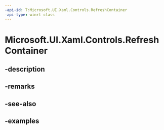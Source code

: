 ```yaml
---
-api-id: T:Microsoft.UI.Xaml.Controls.RefreshContainer
-api-type: winrt class
---
```


<!-- Class syntax.
public class RefreshContainer : ContentControl, ContentControl
-->

# Microsoft.UI.Xaml.Controls.RefreshContainer

## -description

## -remarks

## -see-also

## -examples

